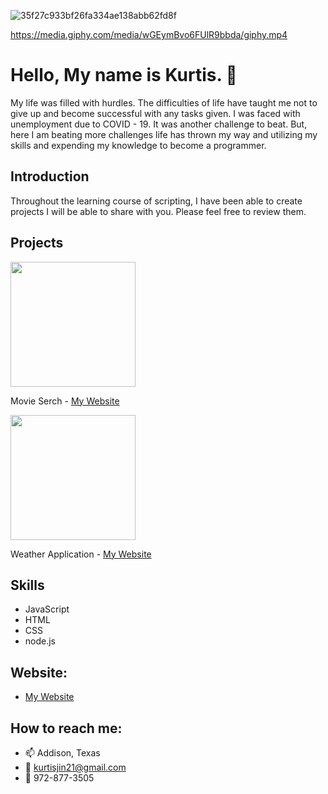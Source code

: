 ![35f27c933bf26fa334ae138abb62fd8f](https://user-images.githubusercontent.com/66793863/107866793-040c3700-6e3a-11eb-8609-e611aca8e571.gif)

https://media.giphy.com/media/wGEymBvo6FUlR9bbda/giphy.mp4

# Hello, My name is Kurtis. 👋

  My life was filled with hurdles. The difficulties of life have taught me not to give up and become successful with any tasks given. I was faced with unemployment due to COVID - 19. It was another challenge to beat. But, here I am beating more challenges life has thrown my way and utilizing my skills and expending my knowledge to become a programmer.

## Introduction

  Throughout the learning course of scripting, I have been able to create projects I will be able to share with you. Please feel free to review them.

## Projects

<img src="https://user-images.githubusercontent.com/66793863/113430091-31d41d80-939f-11eb-8946-4cdebe7de3ef.JPG" width = "200" height = "200">

Movie Serch - [My Website](https://kurtisjin.github.io/Movie-Application/)

<img src="https://user-images.githubusercontent.com/66793863/113430725-3ea54100-93a0-11eb-8349-df9e8a1164bb.JPG" width = "200" height = "200">

Weather Application -  [My Website](https://kurtisjin.github.io/Weather-Application/)

## Skills

- JavaScript
- HTML
- CSS
- node.js

## Website:

- [My Website](https://kurtisjin.github.io/Portfolio-in-React/)

## How to reach me:

- 📫 Addison, Texas
- 📧 kurtisjin21@gmail.com
- 📱 972-877-3505

